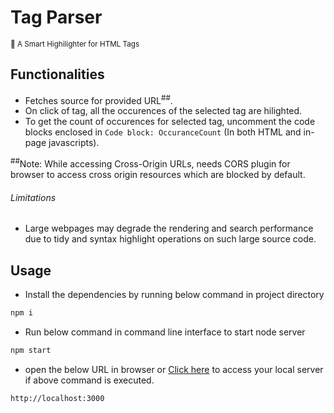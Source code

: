# Tag Parser

<sup>:star2: A Smart Highilighter for HTML Tags</sup>

## Functionalities


* Fetches source for provided URL<sup>##</sup>.
* On click of tag, all the occurences of the selected tag are hilighted.
* To get the count of occurences for selected tag, uncomment the code blocks enclosed in `Code block: OccuranceCount` (In both HTML and in-page javascripts).

<sup>##</sup>Note: While accessing Cross-Origin URLs, needs CORS plugin for browser to access cross origin resources which are blocked by default.

###### Limitations

* Large webpages may degrade the rendering and search performance due to tidy and syntax highlight operations on such large source code.

## Usage
* Install the dependencies by running below command in project directory
```sh
npm i
```
* Run below command in command line interface to start node server
```sh
npm start
```
* open the below URL  in browser or [Click here](http://localhost:3000) to access your local server if above command is executed.
```
http://localhost:3000
```
